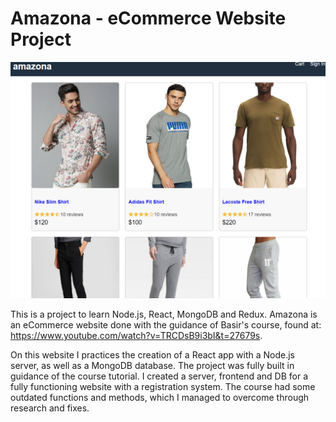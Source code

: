 # Amazona - eCommerce Website Project

![Amazona Homepage Display](/amazona/resources/Amazona_Homepage.png?raw=true "Amazona Homepage")

This is a project to learn Node.js, React, MongoDB and Redux.
Amazona is an eCommerce website done with the guidance of Basir's course, found at: https://www.youtube.com/watch?v=TRCDsB9i3bI&t=27679s.

On this website I practices the creation of a React app with a Node.js server, as well as a MongoDB database.
The project was fully built in guidance of the course tutorial. I created a server, frontend and DB for a fully functioning website with a registration system. The course had some outdated functions and methods, which I managed to overcome through research and fixes.

